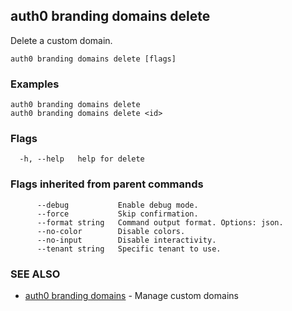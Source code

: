 ## auth0 branding domains delete

Delete a custom domain.

```
auth0 branding domains delete [flags]
```

### Examples

```
auth0 branding domains delete 
auth0 branding domains delete <id>
```

### Flags

```
  -h, --help   help for delete
```

### Flags inherited from parent commands

```
      --debug           Enable debug mode.
      --force           Skip confirmation.
      --format string   Command output format. Options: json.
      --no-color        Disable colors.
      --no-input        Disable interactivity.
      --tenant string   Specific tenant to use.
```

### SEE ALSO

* [auth0 branding domains](auth0_branding_domains.md)	 - Manage custom domains
